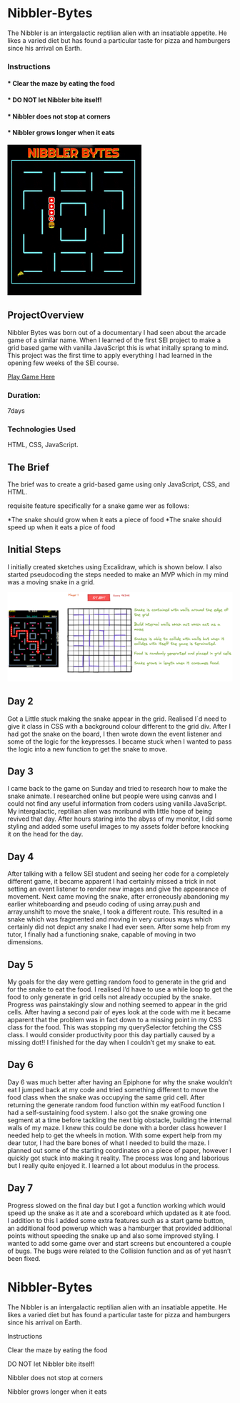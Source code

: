 # Nibbler-Bytes

The Nibbler is an intergalactic reptilian alien with an insatiable appetite. He likes a varied diet but has found a particular taste for pizza and hamburgers since his arrival on Earth.

### Instructions

#### \* Clear the maze by eating the food

#### \* DO NOT let Nibbler bite itself!

#### \* Nibbler does not stop at corners

#### \* Nibbler grows longer when it eats

![](assets/nibbler-gameplay1.gif)

## ProjectOverview

Nibbler Bytes was born out of a documentary I had seen about the arcade game of a similar name.
When I learned of the first SEI project to make a grid based game with vanilla JavaScript this is what initally sprang to mind. This project was the first time to apply everything I had learned in the opening few weeks of the SEI course.

[Play Game Here](https://beltonjohn.github.io/ga-project-1/)

### Duration:

7days

### Technologies Used

HTML, CSS, JavaScript.

## The Brief

The brief was to create a grid-based game using only JavaScript, CSS, and HTML.

requisite feature specifically for a snake game wer as follows:

*The snake should grow when it eats a piece of food
*The snake should speed up when it eats a pice of food

## Initial Steps

I initially created sketches using Excalidraw, which is shown below. I also started pseudocoding the steps needed to make an MVP which in my mind was a moving snake in a grid.

![](assets/NibblerBytes.png)

## Day 2

Got a Little stuck making the snake appear in the grid. Realised I´d need to give it class in CSS with a background colour different to the grid div. After I had got the snake on the board, I then wrote down the event listener and some of the logic for the keypresses. I became stuck when I wanted to pass the logic into a new function to get the snake to move.

## Day 3

I came back to the game on Sunday and tried to research how to make the snake animate. I researched online but people were using canvas and I could not find any useful information from coders using vanilla JavaScript. My intergalactic, reptilian alien was moribund with little hope of being revived that day. After hours staring into the abyss of my monitor, I did some styling and added some useful images to my assets folder before knocking it on the head for the day.

## Day 4

After talking with a fellow SEI student and seeing her code for a completely different game, it became apparent I had certainly missed a trick in not setting an event listener to render new images and give the appearance of movement. Next came moving the snake, after erroneously abandoning my earlier whiteboarding and pseudo coding of using array.push and array.unshift to move the snake, I took a different route. This resulted in a snake which was fragmented and moving in very curious ways which certainly did not depict any snake I had ever seen. After some help from my tutor, I finally had a functioning snake, capable of moving in two dimensions.

## Day 5

My goals for the day were getting random food to generate in the grid and for the snake to eat the food. I realised I’d have to use a while loop to get the food to only generate in grid cells not already occupied by the snake. Progress was painstakingly slow and nothing seemed to appear in the grid cells. After having a second pair of eyes look at the code with me it became apparent that the problem was in fact down to a missing point in my CSS class for the food. This was stopping my querySelector fetching the CSS class. I would consider productivity poor this day partially caused by a missing dot!! I finished for the day when I couldn’t get my snake to eat.

## Day 6

Day 6 was much better after having an Epiphone for why the snake wouldn’t eat I jumped back at my code and tried something different to move the food class when the snake was occupying the same grid cell. After returning the generate random food function within my eatFood function I had a self-sustaining food system. I also got the snake growing one segment at a time before tackling the next big obstacle, building the internal walls of my maze. I knew this could be done with a border class however I needed help to get the wheels in motion. With some expert help from my dear tutor, I had the bare bones of what I needed to build the maze. I planned out some of the starting coordinates on a piece of paper, however I quickly got stuck into making it reality. The process was long and laborious but I really quite enjoyed it. I learned a lot about modulus in the process.

## Day 7

Progress slowed on the final day but I got a function working which would speed up the snake as it ate and a scoreboard which updated as it ate food. I addition to this I added some extra features such as a start game button, an additional food powerup which was a hamburger that provided additional points without speeding the snake up and also some improved styling. I wanted to add some game over and start screens but encountered a couple of bugs. The bugs were related to the Collision function and as of yet hasn’t been fixed.

# Nibbler-Bytes

The Nibbler is an intergalactic reptilian alien with an insatiable appetite. He likes a varied diet but has found a particular taste for pizza and hamburgers since his arrival on Earth.

Instructions

Clear the maze by eating the food

DO NOT let Nibbler bite itself!

Nibbler does not stop at corners

Nibbler grows longer when it eats
